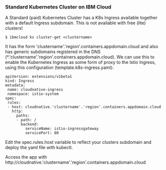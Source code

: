### Standard Kubernetes Cluster on IBM Cloud

A Standard (paid) Kubernetes Cluster has a K8s Ingress available together with a default Ingress subdomain. This is not available with free (lite) clusters!


```
$ ibmcloud ks cluster-get <clustername>
```

It has the form 'clustername'.'region'.containers.appdomain.cloud and also has generic subdomains registered in the DNS (*.'clustername'.'region'.containers.appdomain.cloud). We can use this to enable the Kubernetes Ingress as some form of proxy to the Istio Ingress, using this configuration (template.k8s-ingress.yaml):


```
apiVersion: extensions/v1beta1
kind: Ingress
metadata:
 name: cloudnative-ingress
 namespace: istio-system
spec:
 rules:
 - host: cloudnative.'clustername'.'region'.containers.appdomain.cloud 
   http:
     paths:
     - path: /
       backend:
         serviceName: istio-ingressgateway
         servicePort: 80
```

Edit the spec.rules.host variable to reflect your clusters subdomain and deploy the yaml file with kubectl.

Access the app with http://cloudnative.'clustername'.'region'.containers.appdomain.cloud

